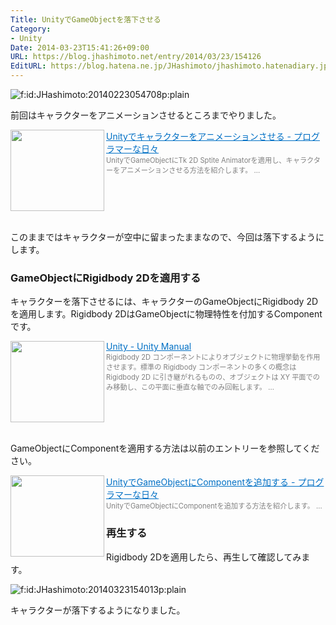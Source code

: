 ```yaml
---
Title: UnityでGameObjectを落下させる
Category:
- Unity
Date: 2014-03-23T15:41:26+09:00
URL: https://blog.jhashimoto.net/entry/2014/03/23/154126
EditURL: https://blog.hatena.ne.jp/JHashimoto/jhashimoto.hatenadiary.jp/atom/entry/12921228815720453189
---
```


<p><img title="f:id:JHashimoto:20140223054708p:plain" src="http://cdn-ak.f.st-hatena.com/images/fotolife/J/JHashimoto/20140223/20140223054708.png" alt="f:id:JHashimoto:20140223054708p:plain" /></p>
<p>前回はキャラクターをアニメーションさせるところまでやりました。</p>
<p><a href="http://jhashimoto.hatenadiary.jp/entry/2014/03/02/194731" target="_blank" rel="nofollow"><img class="alignleft" src="http://capture.heartrails.com/150x130/shadow?http://jhashimoto.hatenadiary.jp/entry/2014/03/02/194731" alt="" width="150" height="130" align="left" border="0" /></a><a style="color: #0070c5;" href="http://jhashimoto.hatenadiary.jp/entry/2014/03/02/194731" target="_blank" rel="nofollow">Unityでキャラクターをアニメーションさせる - プログラマーな日々</a><a href="http://b.hatena.ne.jp/entry/http://jhashimoto.hatenadiary.jp/entry/2014/03/02/194731" target="_blank"><img src="http://b.hatena.ne.jp/entry/image/http://jhashimoto.hatenadiary.jp/entry/2014/03/02/194731" alt="" border="0" /></a><br /><span style="color: #808080; font-size: 80%;">UnityでGameObjectにTk 2D Sptite Animatorを適用し、キャラクターをアニメーションさせる方法を紹介します。 ...</span></p>
<div style="clear: both;"> </div>
<p>このままではキャラクターが空中に留まったままなので、今回は落下するようにします。</p>
<h3>GameObjectにRigidbody 2Dを適用する</h3>
<p>キャラクターを落下させるには、キャラクターのGameObjectにRigidbody 2Dを適用します。Rigidbody 2DはGameObjectに物理特性を付加するComponentです。</p>
<p><a href="http://docs-jp.unity3d.com/Documentation/Components/class-Rigidbody2D.html" target="_blank"><img class="alignleft" src="http://capture.heartrails.com/150x130/shadow?http://docs-jp.unity3d.com/Documentation/Components/class-Rigidbody2D.html" alt="" width="150" height="130" align="left" border="0" /></a><a style="color: #0070c5;" href="http://docs-jp.unity3d.com/Documentation/Components/class-Rigidbody2D.html" target="_blank">Unity - Unity Manual</a><a href="http://b.hatena.ne.jp/entry/http://docs-jp.unity3d.com/Documentation/Components/class-Rigidbody2D.html" target="_blank"><img src="http://b.hatena.ne.jp/entry/image/http://docs-jp.unity3d.com/Documentation/Components/class-Rigidbody2D.html" alt="" border="0" /></a><br /><span style="color: #808080; font-size: 80%;">Rigidbody 2D コンポーネントによりオブジェクトに物理挙動を作用させます。標準の Rigidbody コンポーネントの多くの概念は Rigidbody 2D に引き継がれるものの、オブジェクトは XY 平面でのみ移動し、この平面に垂直な軸でのみ回転します。 ...</span></p>
<div style="clear: both;"> </div>
<p>GameObjectにComponentを適用する方法は以前のエントリーを参照してください。</p>
<p><a href="http://jhashimoto.hatenadiary.jp/entry/2014/03/05/060516" target="_blank" rel="nofollow"><img class="alignleft" src="http://capture.heartrails.com/150x130/shadow?http://jhashimoto.hatenadiary.jp/entry/2014/03/05/060516" alt="" width="150" height="130" align="left" border="0" /></a><a style="color: #0070c5;" href="http://jhashimoto.hatenadiary.jp/entry/2014/03/05/060516" target="_blank" rel="nofollow">UnityでGameObjectにComponentを追加する - プログラマーな日々</a><a href="http://b.hatena.ne.jp/entry/http://jhashimoto.hatenadiary.jp/entry/2014/03/05/060516" target="_blank"><img src="http://b.hatena.ne.jp/entry/image/http://jhashimoto.hatenadiary.jp/entry/2014/03/05/060516" alt="" border="0" /></a><br /><span style="color: #808080; font-size: 80%;">UnityでGameObjectにComponentを追加する方法を紹介します。 ...</span></p>
<h3>再生する</h3>
<p>Rigidbody 2Dを適用したら、再生して確認してみます。</p>
<p><img class="hatena-fotolife" title="f:id:JHashimoto:20140323154013p:plain" src="http://cdn-ak.f.st-hatena.com/images/fotolife/J/JHashimoto/20140323/20140323154013.png" alt="f:id:JHashimoto:20140323154013p:plain" /></p>
<p>キャラクターが落下するようになりました。</p>
